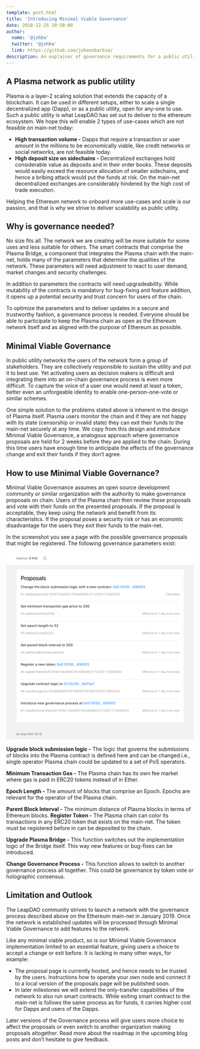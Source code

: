 ```yaml
---
template: post.html
title: 'Introducing Minimal Viable Governance'
date: 2018-12-25 10:50:00
author:
  name: '@johba'
  twitter: '@johba'
  link: https://github.com/johannbarbie/
description: An explainer of governance requirements for a public utility Plasma chain.
---
```


## A Plasma network as public utility

Plasma is a layer-2 scaling solution that extends the capacity of a blockchain. It can be used in different setups, either to scale a single decentralized app (Dapp), or as a public utility, open for any-one to use. 
Such a public utility is what LeapDAO has set out to deliver to the ethereum ecosystem. We hope this will enable 2 types of use-cases which are not feasible on main-net today:

- **High transaction volume -** Dapps that require a transaction or user amount in the millions to be economically viable, like credit networks or social networks, are not feasible today.
- **High deposit size on sidechains -** Decentralized exchanges hold considerable value as deposits and in their order books. These deposits would easily exceed the resource allocation of smaller sidechains, and hence a bribing attack would put the funds at risk. On the main-net decentralized exchanges are considerably hindered by the high cost of trade execution. 

Helping the Ethereum network to onboard more use-cases and scale is our passion, and that is why we strive to deliver scalability as public utility.


## Why is governance needed?

No size fits all. The network we are creating will be more suitable for some uses and less suitable for others. The smart contracts that comprise the Plasma Bridge, a component that integrates the Plasma chain with the main-net, holds many of the parameters that determine the qualities of the network. These parameters will need adjustment to react to user demand, market changes and security challenges. 

In addition to parameters the contracts will need upgradeability. While mutability of the contracts is mandatory for bug-fixing and feature addition, it opens up a potential security and trust concern for users of the chain.

To optimize the parameters and to deliver updates in a secure and trustworthy fashion, a governance process is needed. Everyone should be able to participate to keep the Plasma chain as open as the Ethereum network itself and as aligned with the purpose of Ethereum as possible.

## Minimal Viable Governance

In public utility networks the users of the network form a group of stakeholders. They are collectively responsible to sustain the utility and put it to best use. Yet activating users as decision makers is difficult and integrating them into an on-chain governance process is even more difficult. To capture the voice of a user one would need at least a token, better even an unforgeable identity to enable one-person-one-vote or similar schemes.

One simple solution to the problems stated above is inherent in the design of Plasma itself. Plasma users monitor the chain and if they are not happy with its state (censorship or invalid state) they can exit their funds to the main-net securely at any time. We copy from this design and introduce Minimal Viable Governance, a analogous approach where governance proposals are held for 2 weeks before they are applied to the chain. During this time users have enough time to anticipate the effects of the governance change and exit their funds if they don’t agree.

## How to use Minimal Viable Governance?

Minimal Viable Governance assumes an open source development community or similar organization with the authority to make governance proposals on chain. Users of the Plasma chain then review these proposals and vote with their funds on the presented proposals. If the proposal is acceptable, they keep using the network and benefit from its characteristics. If the proposal poses a security risk or has an economic disadvantage for the users they exit their funds to the main-net.

In the screenshot you see a page with the possible governance proposals that might be registered. The following governance parameters exist:

<img src="/img/blog/MVG.png" alt="Governance Proposals">

**Upgrade block submission logic -** The logic that governs the submissions of blocks into the Plasma contract is defined here and can be changed.i.e., single operator Plasma chain could be updated to a set of PoS operators.

**Minimum Transaction Gas -** The Plasma chain has its own fee market where gas is paid in ERC20 tokens instead of in Ether.

**Epoch Length -** The amount of blocks that comprise an Epoch. Epochs are relevant for the operator of the Plasma chain.

**Parent Block Interval -** The minimum distance of Plasma blocks in terms of Ethereum blocks.
**Register Token -** The Plasma chain can color its transactions in any ERC20 token that exists on the main-net. The token must be registered before in can be deposited to the chain.

**Upgrade Plasma Bridge -** This function switches out the implementation logic of the Bridge itself. This way new features or bug-fixes can be introduced.

**Change Governance Process -** This function allows to switch to another governance process all together. This could be governance by token vote or holographic consensus.

## Limitation and Outlook

The LeapDAO community strives to launch a network with the governance process described above on the Ethereum main-net in January 2019. Once the network is established updates will be processed through Minimal Viable Governance to add features to the network.

Like any minimal viable product, so is our Minimal Viable Governance implementation limited to an essential feature, giving users a choice to accept a change or exit before. It is lacking in many other ways, for example:

- The proposal page is currently hosted, and hence needs to be trusted by the users. Instructions how to operate your own node and connect it to a local version of the proposals page will be published soon.
- In later milestones we will extend the only-transfer capabilities of the network to also run smart contracts. While exiting smart contract to the main-net is follows the same process as for funds, it carries higher cost for Dapps and users of the Dapps.

Later versions of the Governance process will give users more choice to affect the proposals or even switch to another organization making proposals altogether. Read more about the roadmap in the upcoming blog posts and don’t hesitate to give feedback.

